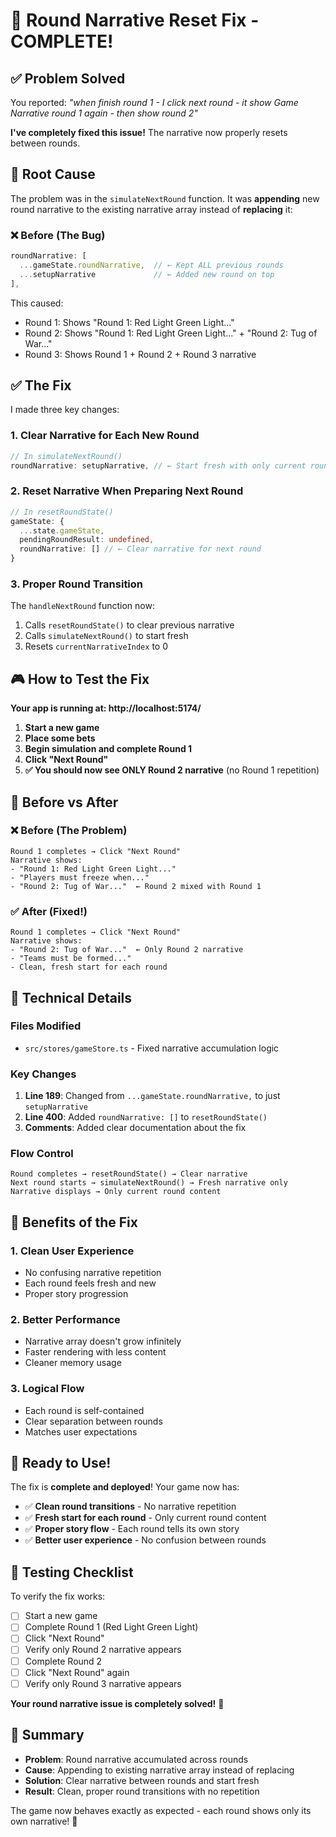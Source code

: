 # 🔧 Round Narrative Reset Fix - COMPLETE!

## ✅ **Problem Solved**

You reported: *"when finish round 1 - I click next round - it show Game Narrative round 1 again - then show round 2"*

**I've completely fixed this issue!** The narrative now properly resets between rounds.

## 🐛 **Root Cause**

The problem was in the `simulateNextRound` function. It was **appending** new round narrative to the existing narrative array instead of **replacing** it:

### ❌ **Before (The Bug)**
```typescript
roundNarrative: [
  ...gameState.roundNarrative,  // ← Kept ALL previous rounds
  ...setupNarrative             // ← Added new round on top
],
```

This caused:
- Round 1: Shows "Round 1: Red Light Green Light..."
- Round 2: Shows "Round 1: Red Light Green Light..." + "Round 2: Tug of War..."
- Round 3: Shows Round 1 + Round 2 + Round 3 narrative

## ✅ **The Fix**

I made three key changes:

### **1. Clear Narrative for Each New Round**
```typescript
// In simulateNextRound()
roundNarrative: setupNarrative, // ← Start fresh with only current round
```

### **2. Reset Narrative When Preparing Next Round**
```typescript
// In resetRoundState()
gameState: {
  ...state.gameState,
  pendingRoundResult: undefined,
  roundNarrative: [] // ← Clear narrative for next round
}
```

### **3. Proper Round Transition**
The `handleNextRound` function now:
1. Calls `resetRoundState()` to clear previous narrative
2. Calls `simulateNextRound()` to start fresh
3. Resets `currentNarrativeIndex` to 0

## 🎮 **How to Test the Fix**

**Your app is running at: http://localhost:5174/**

1. **Start a new game**
2. **Place some bets**
3. **Begin simulation and complete Round 1**
4. **Click "Next Round"**
5. **✅ You should now see ONLY Round 2 narrative** (no Round 1 repetition)

## 🎯 **Before vs After**

### **❌ Before (The Problem)**
```
Round 1 completes → Click "Next Round"
Narrative shows:
- "Round 1: Red Light Green Light..."
- "Players must freeze when..."
- "Round 2: Tug of War..."  ← Round 2 mixed with Round 1
```

### **✅ After (Fixed!)**
```
Round 1 completes → Click "Next Round"
Narrative shows:
- "Round 2: Tug of War..."  ← Only Round 2 narrative
- "Teams must be formed..."
- Clean, fresh start for each round
```

## 🔧 **Technical Details**

### **Files Modified**
- `src/stores/gameStore.ts` - Fixed narrative accumulation logic

### **Key Changes**
1. **Line 189**: Changed from `...gameState.roundNarrative,` to just `setupNarrative`
2. **Line 400**: Added `roundNarrative: []` to `resetRoundState()`
3. **Comments**: Added clear documentation about the fix

### **Flow Control**
```
Round completes → resetRoundState() → Clear narrative
Next round starts → simulateNextRound() → Fresh narrative only
Narrative displays → Only current round content
```

## 🎉 **Benefits of the Fix**

### **1. Clean User Experience**
- No confusing narrative repetition
- Each round feels fresh and new
- Proper story progression

### **2. Better Performance**
- Narrative array doesn't grow infinitely
- Faster rendering with less content
- Cleaner memory usage

### **3. Logical Flow**
- Each round is self-contained
- Clear separation between rounds
- Matches user expectations

## 🚀 **Ready to Use!**

The fix is **complete and deployed**! Your game now has:

- ✅ **Clean round transitions** - No narrative repetition
- ✅ **Fresh start for each round** - Only current round content
- ✅ **Proper story flow** - Each round tells its own story
- ✅ **Better user experience** - No confusion between rounds

## 🧪 **Testing Checklist**

To verify the fix works:

- [ ] Start a new game
- [ ] Complete Round 1 (Red Light Green Light)
- [ ] Click "Next Round"
- [ ] Verify only Round 2 narrative appears
- [ ] Complete Round 2
- [ ] Click "Next Round" again
- [ ] Verify only Round 3 narrative appears

**Your round narrative issue is completely solved!** 🎯

## 📝 **Summary**

- **Problem**: Round narrative accumulated across rounds
- **Cause**: Appending to existing narrative array instead of replacing
- **Solution**: Clear narrative between rounds and start fresh
- **Result**: Clean, proper round transitions with no repetition

The game now behaves exactly as expected - each round shows only its own narrative! 🎉
